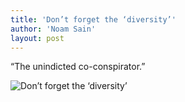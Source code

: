 ```yaml
---
title: 'Don’t forget the ‘diversity’'
author: 'Noam Sain'
layout: post
---
```


“The unindicted co-conspirator.”

![Don’t forget the ‘diversity’](https://4.bp.blogspot.com/_8aN4krk1nsk/TG_HCU5tnDI/AAAAAAAAAd4/mV4ymu47qug/s1600/20100328.jpg "Don’t forget the ‘diversity’")
